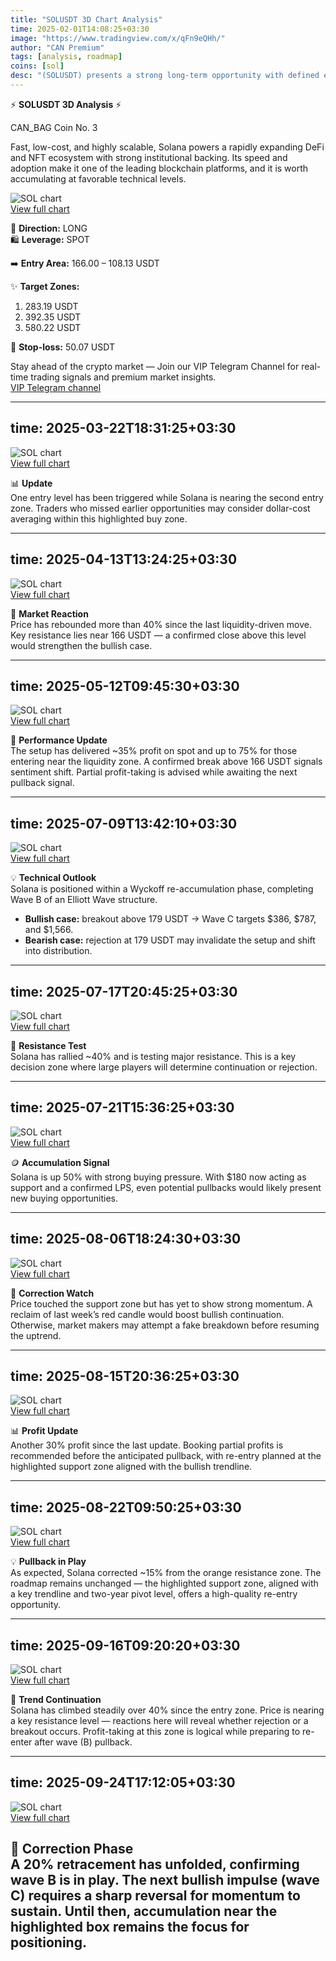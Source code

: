 ```yaml
---
title: "SOLUSDT 3D Chart Analysis"
time: 2025-02-01T14:08:25+03:30
image: "https://www.tradingview.com/x/qFn9eQHh/"
author: "CAN Premium"
tags: [analysis, roadmap]
coins: [sol]
desc: "(SOLUSDT) presents a strong long-term opportunity with defined entry zones, multi-level targets, and a protective stop-loss."
---
```


⚡️ **SOLUSDT 3D Analysis** ⚡️  

CAN_BAG Coin No. 3  

Fast, low-cost, and highly scalable, Solana powers a rapidly expanding DeFi and NFT ecosystem with strong institutional backing. Its speed and adoption make it one of the leading blockchain platforms, and it is worth accumulating at favorable technical levels.  

![SOL chart](https://www.tradingview.com/x/qFn9eQHh/)  
[View full chart](https://www.tradingview.com/x/qFn9eQHh/)  

🔼 **Direction:** LONG  
🛍 **Leverage:** SPOT  

➡️ **Entry Area:** 166.00 – 108.13 USDT  

✨ **Target Zones:**  
1. 283.19 USDT  
2. 392.35 USDT  
3. 580.22 USDT  

🔴 **Stop-loss:** 50.07 USDT  

Stay ahead of the crypto market — Join our VIP Telegram Channel for real-time trading signals and premium market insights.  
[VIP Telegram channel](https://t.me/+2znhsiCGpI81MzQ0)

---
time: 2025-03-22T18:31:25+03:30
---

![SOL chart](https://www.tradingview.com/x/lV6fZaU7/)  
[View full chart](https://www.tradingview.com/x/lV6fZaU7/)  

📊 **Update**  
One entry level has been triggered while Solana is nearing the second entry zone. Traders who missed earlier opportunities may consider dollar-cost averaging within this highlighted buy zone.

---
time: 2025-04-13T13:24:25+03:30
---

![SOL chart](https://www.tradingview.com/x/OGqthJ98/)  
[View full chart](https://www.tradingview.com/x/OGqthJ98/)  

🔎 **Market Reaction**  
Price has rebounded more than 40% since the last liquidity-driven move. Key resistance lies near 166 USDT — a confirmed close above this level would strengthen the bullish case.

---
time: 2025-05-12T09:45:30+03:30
---

![SOL chart](https://www.tradingview.com/x/pyJmZdTN/)  
[View full chart](https://www.tradingview.com/x/pyJmZdTN/)  

🚀 **Performance Update**  
The setup has delivered ~35% profit on spot and up to 75% for those entering near the liquidity zone. A confirmed break above 166 USDT signals sentiment shift. Partial profit-taking is advised while awaiting the next pullback signal.

---
time: 2025-07-09T13:42:10+03:30
---

![SOL chart](https://www.tradingview.com/x/Bi5Uq63N/)  
[View full chart](https://www.tradingview.com/x/Bi5Uq63N/)  

💡 **Technical Outlook**  
Solana is positioned within a Wyckoff re-accumulation phase, completing Wave B of an Elliott Wave structure.  
- **Bullish case:** breakout above 179 USDT → Wave C targets $386, $787, and $1,566.  
- **Bearish case:** rejection at 179 USDT may invalidate the setup and shift into distribution.

---
time: 2025-07-17T20:45:25+03:30
---

![SOL chart](https://www.tradingview.com/x/6kCNSwDC/)  
[View full chart](https://www.tradingview.com/x/6kCNSwDC/)  

📌 **Resistance Test**  
Solana has rallied ~40% and is testing major resistance. This is a key decision zone where large players will determine continuation or rejection.

---
time: 2025-07-21T15:36:25+03:30
---

![SOL chart](https://www.tradingview.com/x/Ok08tME1/)  
[View full chart](https://www.tradingview.com/x/Ok08tME1/)  

🪙 **Accumulation Signal**  
Solana is up 50% with strong buying pressure. With $180 now acting as support and a confirmed LPS, even potential pullbacks would likely present new buying opportunities.

---
time: 2025-08-06T18:24:30+03:30
---

![SOL chart](https://www.tradingview.com/x/QTN3rm2G/)  
[View full chart](https://www.tradingview.com/x/QTN3rm2G/)  

🔎 **Correction Watch**  
Price touched the support zone but has yet to show strong momentum. A reclaim of last week’s red candle would boost bullish continuation. Otherwise, market makers may attempt a fake breakdown before resuming the uptrend.

---
time: 2025-08-15T20:36:25+03:30
---

![SOL chart](https://www.tradingview.com/x/p8EO8qry/)  
[View full chart](https://www.tradingview.com/x/p8EO8qry/)  

📊 **Profit Update**  
Another 30% profit since the last update. Booking partial profits is recommended before the anticipated pullback, with re-entry planned at the highlighted support zone aligned with the bullish trendline.

---
time: 2025-08-22T09:50:25+03:30
---

![SOL chart](https://www.tradingview.com/x/S6amEEAg/)  
[View full chart](https://www.tradingview.com/x/S6amEEAg/)  

💡 **Pullback in Play**  
As expected, Solana corrected ~15% from the orange resistance zone. The roadmap remains unchanged — the highlighted support zone, aligned with a key trendline and two-year pivot level, offers a high-quality re-entry opportunity.

---
time: 2025-09-16T09:20:20+03:30
---

![SOL chart](https://www.tradingview.com/x/TH7Dp3ja/)  
[View full chart](https://www.tradingview.com/x/TH7Dp3ja/)  

🚀 **Trend Continuation**  
Solana has climbed steadily over 40% since the entry zone. Price is nearing a key resistance level — reactions here will reveal whether rejection or a breakout occurs. Profit-taking at this zone is logical while preparing to re-enter after wave (B) pullback.

---
time: 2025-09-24T17:12:05+03:30
---

![SOL chart](https://www.tradingview.com/x/2kcWl7tb/)  
[View full chart](https://www.tradingview.com/x/2kcWl7tb/)  

📌 **Correction Phase**  
A 20% retracement has unfolded, confirming wave B is in play. The next bullish impulse (wave C) requires a sharp reversal for momentum to sustain. Until then, accumulation near the highlighted box remains the focus for positioning.
---
